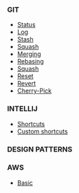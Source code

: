 ### GIT
* [Status]()
* [Log]()
* [Stash]()
* [Squash]()
* [Merging](src/01_git/merging.md)
* [Rebasing](src/01_git/rebasing.md)
* [Squash]()
* [Reset]()
* [Revert]()
* [Cherry-Pick]()

### INTELLIJ    
* [Shortcuts]()  
* [Custom shortcuts]()

### DESIGN PATTERNS

### AWS
* [Basic](src/14_aws/00_basic.md) 
